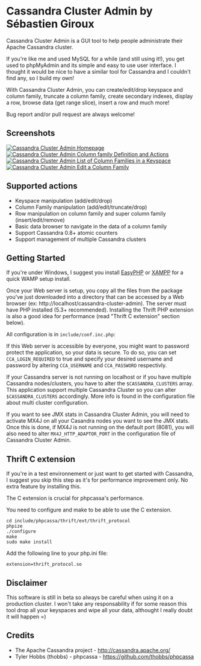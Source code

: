 Cassandra Cluster Admin by Sébastien Giroux
===============================================
Cassandra Cluster Admin is a GUI tool to help people administrate their Apache Cassandra cluster.

If you're like me and used MySQL for a while (and still using it!), you get used to phpMyAdmin and its simple and easy to use user interface. I thought it would be nice to have a similar tool for Cassandra and I couldn't find any, so I build my own!

With Cassandra Cluster Admin, you can create/edit/drop keyspace and column family, truncate a column family, create secondary indexes, display a row, browse data (get range slice), insert a row and much more!

Bug report and/or pull request are always welcome!

Screenshots
------------------------------------------------

[![Cassandra Cluster Admin Homepage](http://img708.imageshack.us/img708/7939/screenshot1kk.th.png)](http://img708.imageshack.us/img708/7939/screenshot1kk.png) [![Cassandra Cluster Admin Column family Definition and Actions](http://img24.imageshack.us/img24/7249/screenshot2po.th.png)](http://img24.imageshack.us/img24/7249/screenshot2po.png)  [![Cassandra Cluster Admin List of Column Families in a Keyspace](http://img855.imageshack.us/img855/3512/screenshot3tc.th.png)](http://img855.imageshack.us/img855/3512/screenshot3tc.png) [![Cassandra Cluster Admin Edit a Column Family](http://img52.imageshack.us/img52/6885/screenshot4kr.th.png)](http://img52.imageshack.us/img52/6885/screenshot4kr.png)

Supported actions
------------------------------------------------
* Keyspace manipulation (add/edit/drop)
* Column Family manipulation (add/edit/truncate/drop)
* Row manipulation on column family and super column family (insert/edit/remove)
* Basic data browser to navigate in the data of a column family
* Support Cassandra 0.8+ atomic counters
* Support management of multiple Cassandra clusters

Getting Started
------------------------------------------------
If you're under Windows, I suggest you install [EasyPHP](http://www.easyphp.org/) or [XAMPP](http://www.apachefriends.org/en/xampp-windows.html) for a quick WAMP setup install.

Once your Web server is setup, you copy all the files from the package you've just downloaded into a directory that can be accessed by a Web browser (ex: http://localhost/cassandra-cluster-admin). The server must have PHP installed (5.3+ recommended). Installing the Thrift PHP extension is also a good idea for performance (read "Thrift C extension" section below).

All configuration is in `include/conf.inc.php`:

If this Web server is accessible by everyone, you might want to password protect the application, so your data is secure. To do so, you can set `CCA_LOGIN_REQUIRED` to true and specify your desired username and password by altering `CCA_USERNAME` and `CCA_PASSWORD` respectivly.

If your Cassandra server is not running on localhost or if you have multiple Cassandra nodes/clusters, you have to alter the `$CASSANDRA_CLUSTERS` array. This application support multiple Cassandra Cluster so you can alter `$CASSANDRA_CLUSTERS` accordingly. More info is found in the configuration file about multi cluster configuration.

If you want to see JMX stats in Cassandra Cluster Admin, you will need to activate MX4J on all your Casandra nodes you want to see the JMX stats. Once this is done, if MX4J is not running on the default port (8081), you will also need to alter `MX4J_HTTP_ADAPTOR_PORT` in the configuration file of Cassandra Cluster Admin.

Thrift C extension
------------------------------------------------
If you're in a test environnement or just want to get started with Cassandra, I suggest you skip this step as it's for performance improvement only. No extra feature by installing this.

The C extension is crucial for phpcassa's performance.

You need to configure and make to be able to use the C extension.

	cd include/phpcassa/thrift/ext/thrift_protocol  
	phpize  
	./configure  
	make  
	sudo make install  

Add the following line to your php.ini file:

	extension=thrift_protocol.so


Disclaimer
------------------------------------------------
This software is still in beta so always be careful when using it on a production cluster. I won't take any responsability if for some reason this tool drop all your keyspaces and wipe all your data, althought I really doubt it will happen =)


Credits
------------------------------------------------
* The Apache Cassandra project - http://cassandra.apache.org/
* Tyler Hobbs (thobbs) - phpcassa - https://github.com/thobbs/phpcassa